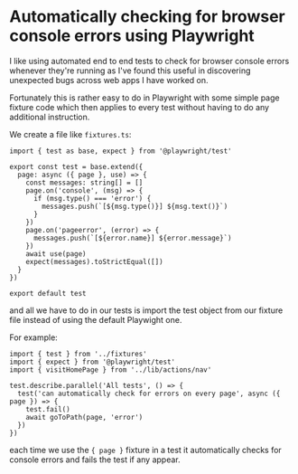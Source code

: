 # Automatically checking for browser console errors using Playwright

I like using automated end to end tests to check for browser console errors whenever they're running as I've found this useful in discovering unexpected bugs across web apps I have worked on.

Fortunately this is rather easy to do in Playwright with some simple page fixture code which then applies to every test without having to do any additional instruction.

We create a file like `fixtures.ts`:

```
import { test as base, expect } from '@playwright/test'

export const test = base.extend({
  page: async ({ page }, use) => {
    const messages: string[] = []
    page.on('console', (msg) => {
      if (msg.type() === 'error') {
        messages.push(`[${msg.type()}] ${msg.text()}`)
      }
    })
    page.on('pageerror', (error) => {
      messages.push(`[${error.name}] ${error.message}`)
    })
    await use(page)
    expect(messages).toStrictEqual([])
  }
})

export default test
```

and all we have to do in our tests is import the test object from our fixture file instead of using the default Playwight one.

For example:

```
import { test } from '../fixtures'
import { expect } from '@playwright/test'
import { visitHomePage } from '../lib/actions/nav'

test.describe.parallel('All tests', () => {
  test('can automatically check for errors on every page', async ({ page }) => {
    test.fail()
    await goToPath(page, 'error')
  })
})
```

each time we use the `{ page }` fixture in a test it automatically checks for console errors and fails the test if any appear.
